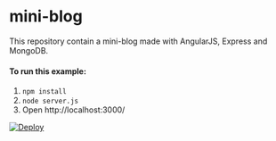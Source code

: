 mini-blog
==================

This repository contain a mini-blog made with AngularJS, Express and MongoDB.

#### To run this example: 
1. `npm install`
2. `node server.js`
3. Open http://localhost:3000/

[![Deploy](https://www.herokucdn.com/deploy/button.png)](https://heroku.com/deploy)


